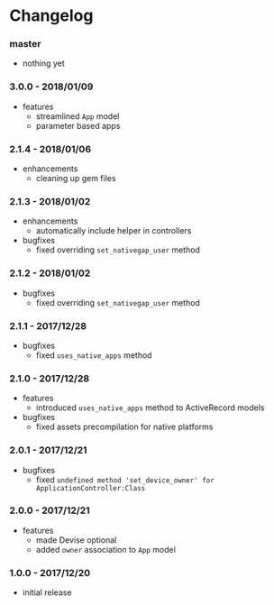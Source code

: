 # Changelog

### master

* nothing yet

### 3.0.0 - 2018/01/09

* features
    * streamlined `App` model
    * parameter based apps

### 2.1.4 - 2018/01/06

* enhancements
    * cleaning up gem files

### 2.1.3 - 2018/01/02

* enhancements
    * automatically include helper in controllers
* bugfixes
    * fixed overriding `set_nativegap_user` method

### 2.1.2 - 2018/01/02

* bugfixes
    * fixed overriding `set_nativegap_user` method

### 2.1.1 - 2017/12/28

* bugfixes
    * fixed `uses_native_apps` method

### 2.1.0 - 2017/12/28

* features
    * introduced `uses_native_apps` method to ActiveRecord models
* bugfixes
    * fixed assets precompilation for native platforms

### 2.0.1 - 2017/12/21

* bugfixes
    * fixed `undefined method 'set_device_owner' for ApplicationController:Class`

### 2.0.0 - 2017/12/21

* features
    * made Devise optional
    * added `owner` association to `App` model

### 1.0.0 - 2017/12/20

* initial release

